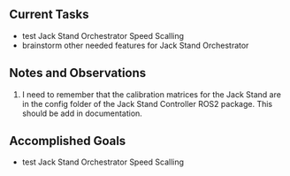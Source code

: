 ## Current Tasks

- test Jack Stand Orchestrator Speed Scalling
- brainstorm other needed features for Jack Stand Orchestrator

## Notes and Observations

1. I need to remember that the calibration matrices for the Jack Stand are in the config
folder of the Jack Stand Controller ROS2 package. This should be add in documentation.

## Accomplished Goals

- test Jack Stand Orchestrator Speed Scalling


